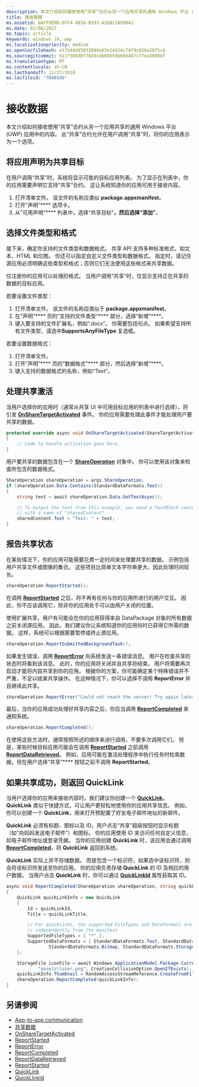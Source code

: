 ```yaml
---
description: 本文介绍如何接收使用“共享”合约从另一个应用共享的通用 Windows 平台 (UWP) 应用中的内容。 此“共享”合约允许在用户调用“共享”时，将你的应用表示为一个选项。
title: 接收数据
ms.assetid: 0AFF9E0D-DFF4-4018-B393-A26B11AFDB41
ms.date: 02/08/2017
ms.topic: article
keywords: windows 10，uwp
ms.localizationpriority: medium
ms.openlocfilehash: e17b9ddd5833899a83e24d24c74f9c620a28f5c8
ms.sourcegitcommit: b11f305dbf7649c4b68550b666487c77ea30d98f
ms.translationtype: MT
ms.contentlocale: zh-CN
ms.lasthandoff: 11/27/2018
ms.locfileid: "7840108"
---
```

# <a name="receive-data"></a>接收数据



本文介绍如何接收使用“共享”合约从另一个应用共享的通用 Windows 平台 (UWP) 应用中的内容。 此“共享”合约允许在用户调用“共享”时，将你的应用表示为一个选项。

## <a name="declare-your-app-as-a-share-target"></a>将应用声明为共享目标

在用户调用“共享”时，系统将显示可能的目标应用列表。 为了显示在列表中，你的应用需要声明它支持“共享”合约。 这让系统知道你的应用可用于接收内容。

1.  打开清单文件。 该文件的名称应类似 **package.appxmanifest**。
2.  打开“声明”**** 选项卡。
3.  从“可用声明”**** 列表中，选择“共享目标”****，然后选择“添加”****。

## <a name="choose-file-types-and-formats"></a>选择文件类型和格式

接下来，确定你支持的文件类型和数据格式。 共享 API 支持多种标准格式，如文本、HTML 和位图。 你还可以指定自定义文件类型和数据格式。 指定时，请记住源应用必须明确这些类型和格式；否则它们无法使用这些格式来共享数据。

仅注册你的应用可以处理的格式。 当用户调用“共享”时，仅显示支持正在共享的数据的目标应用。

若要设置文件类型：

1.  打开清单文件。 该文件的名称应类似于 **package.appxmanifest**。
2.  在“声明”**** 页的“支持的文件类型”**** 部分，选择“新增”****。
3.  键入要支持的文件扩展名，例如“.docx”。 你需要包括句点。 如果希望支持所有文件类型，请选中**SupportsAnyFileType** 复选框。

若要设置数据格式：

1.  打开清单文件。
2.  打开“声明”**** 页的“数据格式”**** 部分，然后选择“新增”****。
3.  键入支持的数据格式的名称，例如“Text”。

## <a name="handle-share-activation"></a>处理共享激活

当用户选择你的应用时（通常从共享 UI 中可用目标应用的列表中进行选择），将引发 [**OnShareTargetActivated**](https://msdn.microsoft.com/library/windows/apps/Windows.UI.Xaml.Application.OnShareTargetActivated(Windows.ApplicationModel.Activation.ShareTargetActivatedEventArgs)) 事件。 你的应用需要处理此事件才能处理用户要共享的数据。

<!-- For some reason, the snippets in this file are all inline in the WDCML topic. Suggest moving to VS project with rest of snippets. -->
```cs
protected override async void OnShareTargetActivated(ShareTargetActivatedEventArgs args)
{
    // Code to handle activation goes here. 
} 
```

用户要共享的数据包含在一个 [**ShareOperation**](https://msdn.microsoft.com/library/windows/apps/Windows.ApplicationModel.DataTransfer.ShareTarget.ShareOperation) 对象中。 你可以使用该对象来检查所包含的数据格式。

```cs
ShareOperation shareOperation = args.ShareOperation;
if (shareOperation.Data.Contains(StandardDataFormats.Text))
{
    string text = await shareOperation.Data.GetTextAsync();

    // To output the text from this example, you need a TextBlock control
    // with a name of "sharedContent".
    sharedContent.Text = "Text: " + text;
} 
```

## <a name="report-sharing-status"></a>报告共享状态

在某些情况下，你的应用可能需要花费一定时间来处理要共享的数据。 示例包括用户共享文件或图像的集合。 这些项目比简单文本字符串更大，因此处理时间较长。

```cs
shareOperation.ReportStarted(); 
```

在调用 [**ReportStarted**](https://msdn.microsoft.com/library/windows/apps/Windows.ApplicationModel.DataTransfer.ShareTarget.ShareOperation.ReportStarted) 之后，将不再有任何与你的应用所进行的用户交互。 因此，你不应该调用它，除非你的应用处于可以由用户关闭的位置。

使用扩展共享，用户有可能会在你的应用获得来自 DataPackage 对象的所有数据之前关闭源应用。 因此，我们建议你让系统知道你的应用何时已获得它所需的数据。 这样，系统可以根据需要暂停或终止源应用。

```cs
shareOperation.ReportSubmittedBackgroundTask(); 
```

如果发生错误，调用 [**ReportError**](https://msdn.microsoft.com/library/windows/apps/Windows.ApplicationModel.DataTransfer.ShareTarget.ShareOperation.ReportError(System.String)) 向系统发送一条错误消息。 用户在检查共享的状态时将看到该消息。 此时，你的应用将关闭并且共享将结束。 用户将需要再次启动才能将内容共享到你的应用。 根据你的方案，你可能确定某个特殊错误并不严重，不足以结束共享操作。 在这种情况下，你可以选择不调用 **ReportError** 并且继续此共享。

```cs
shareOperation.ReportError("Could not reach the server! Try again later."); 
```

最后，当你的应用成功处理好共享内容之后，你应当调用 [**ReportCompleted**](https://msdn.microsoft.com/library/windows/apps/Windows.ApplicationModel.DataTransfer.ShareTarget.ShareOperation.ReportCompleted) 来通知系统。

```cs
shareOperation.ReportCompleted();
```

在使用这些方法时，通常按照所述的顺序来进行调用，不要多次调用它们。 但是，某些时候目标应用可能会在调用 [**ReportStarted**](https://msdn.microsoft.com/library/windows/apps/Windows.ApplicationModel.DataTransfer.ShareTarget.ShareOperation.ReportStarted) 之前调用 [**ReportDataRetrieved**](https://msdn.microsoft.com/library/windows/apps/Windows.ApplicationModel.DataTransfer.ShareTarget.ShareOperation.ReportDataRetrieved)。 例如，应用可能在激活处理程序中执行任务时检索数据，但在用户选择“共享”**** 按钮之前不调用 **ReportStarted**。

## <a name="return-a-quicklink-if-sharing-was-successful"></a>如果共享成功，则返回 QuickLink

当用户选择你的应用来接收内容时，我们建议你创建一个 [**QuickLink**](https://msdn.microsoft.com/library/windows/apps/Windows.ApplicationModel.DataTransfer.ShareTarget.QuickLink)。 **QuickLink** 类似于快捷方式，可让用户更轻松地使用你的应用共享信息。 例如，你可以创建一个 **QuickLink**，用来打开预配置了好友电子邮件地址的新邮件。

**QuickLink** 必须有标题、图标以及 ID。用户点击“共享”超级按钮时显示标题（如“向妈妈发送电子邮件”）和图标。 你的应用使用 ID 来访问任何自定义信息，如电子邮件地址或登录凭据。 当你的应用创建 **QuickLink** 时，该应用会通过调用 [**ReportCompleted**](https://msdn.microsoft.com/library/windows/apps/Windows.ApplicationModel.DataTransfer.ShareTarget.ShareOperation.ReportCompleted)，将 **QuickLink** 返回到系统。

**QuickLink** 实际上并不存储数据。 而是包含一个标识符，如果选中该标识符，则会将该标识符发送至你的应用。 你的应用负责存储 **QuickLink** 的 ID 及相应的用户数据。 当用户点击 **QuickLink** 时，你可以通过 [**QuickLinkId**](https://msdn.microsoft.com/library/windows/apps/Windows.ApplicationModel.DataTransfer.ShareTarget.ShareOperation.QuickLinkId) 属性获取其 ID。

```cs
async void ReportCompleted(ShareOperation shareOperation, string quickLinkId, string quickLinkTitle)
{
    QuickLink quickLinkInfo = new QuickLink
    {
        Id = quickLinkId,
        Title = quickLinkTitle,

        // For quicklinks, the supported FileTypes and DataFormats are set 
        // independently from the manifest
        SupportedFileTypes = { "*" },
        SupportedDataFormats = { StandardDataFormats.Text, StandardDataFormats.Uri, 
                StandardDataFormats.Bitmap, StandardDataFormats.StorageItems }
    };

    StorageFile iconFile = await Windows.ApplicationModel.Package.Current.InstalledLocation.CreateFileAsync(
            "assets\\user.png", CreationCollisionOption.OpenIfExists);
    quickLinkInfo.Thumbnail = RandomAccessStreamReference.CreateFromFile(iconFile);
    shareOperation.ReportCompleted(quickLinkInfo);
}
```

## <a name="see-also"></a>另请参阅 

* [App-to-app communication](index.md)
* [共享数据](share-data.md)
* [OnShareTargetActivated](https://msdn.microsoft.com/library/windows/apps/windows.ui.xaml.application.onsharetargetactivated.aspx)
* [ReportStarted](https://msdn.microsoft.com/library/windows/apps/windows.applicationmodel.datatransfer.sharetarget.shareoperation.reportstarted.aspx)
* [ReportError](https://msdn.microsoft.com/library/windows/apps/windows.applicationmodel.datatransfer.sharetarget.shareoperation.reporterror.aspx)
* [ReportCompleted](https://msdn.microsoft.com/library/windows/apps/windows.applicationmodel.datatransfer.sharetarget.shareoperation.reportcompleted.aspx)
* [ReportDataRetrieved](https://msdn.microsoft.com/library/windows/apps/windows.applicationmodel.datatransfer.sharetarget.shareoperation.reportdataretrieved.aspx)
* [ReportStarted](https://msdn.microsoft.com/library/windows/apps/windows.applicationmodel.datatransfer.sharetarget.shareoperation.reportstarted.aspx)
* [QuickLink](https://msdn.microsoft.com/library/windows/apps/windows.applicationmodel.datatransfer.sharetarget.quicklink.aspx)
* [QuickLInkId](https://msdn.microsoft.com/library/windows/apps/windows.applicationmodel.datatransfer.sharetarget.quicklink.id.aspx)
